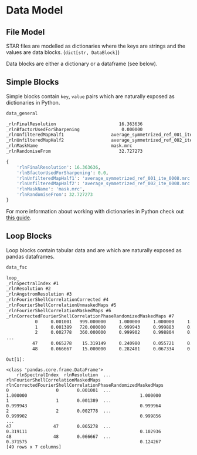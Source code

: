 # Data Model

## File Model

STAR files are modelled as dictionaries where the keys are strings and the values are data blocks.
(`dict[str, DataBlock]`) 

Data blocks are either a dictionary or a dataframe (see below).

## Simple Blocks

Simple blocks contain `key`, `value` pairs which are naturally exposed as dictionaries in Python.

```txt
data_general

_rlnFinalResolution                        16.363636
_rlnBfactorUsedForSharpening                0.000000
_rlnUnfilteredMapHalf1                  average_symmetrized_ref_001_ite_0008.mrc
_rlnUnfilteredMapHalf2                  average_symmetrized_ref_002_ite_0008.mrc
_rlnMaskName                            mask.mrc
_rlnRandomiseFrom                          32.727273
```

```python
{
    'rlnFinalResolution': 16.363636,
    'rlnBfactorUsedForSharpening': 0.0,
    'rlnUnfilteredMapHalf1': 'average_symmetrized_ref_001_ite_0008.mrc',
    'rlnUnfilteredMapHalf2': 'average_symmetrized_ref_002_ite_0008.mrc',
    'rlnMaskName': 'mask.mrc',
    'rlnRandomiseFrom': 32.727273
}

```

For more information about working with dictionaries in Python check out 
[this guide](https://www.codecademy.com/learn/learn-python-3/modules/learn-python3-dictionaries/cheatsheet).


## Loop Blocks

Loop blocks contain tabular data and are which are naturally exposed as pandas dataframes.

```txt
data_fsc

loop_ 
_rlnSpectralIndex #1 
_rlnResolution #2 
_rlnAngstromResolution #3 
_rlnFourierShellCorrelationCorrected #4 
_rlnFourierShellCorrelationUnmaskedMaps #5 
_rlnFourierShellCorrelationMaskedMaps #6 
_rlnCorrectedFourierShellCorrelationPhaseRandomizedMaskedMaps #7 
           0     0.001001   999.000000     1.000000     1.000000     1.000000     1.000000 
           1     0.001389   720.000000     0.999943     0.999883     0.999943     0.999964 
           2     0.002778   360.000000     0.999902     0.998804     0.999902     0.999856 
...
          47     0.065278    15.319149     0.240980     0.055721     0.319111     0.102936 
          48     0.066667    15.000000     0.282401     0.067334     0.371575     0.124267 
```

```ipython
Out[1]: 

<class 'pandas.core.frame.DataFrame'>
    rlnSpectralIndex  rlnResolution  ...  rlnFourierShellCorrelationMaskedMaps  rlnCorrectedFourierShellCorrelationPhaseRandomizedMaskedMaps
0                  0       0.001001  ...                              1.000000                                           1.000000           
1                  1       0.001389  ...                              0.999943                                           0.999964           
2                  2       0.002778  ...                              0.999902                                           0.999856           
...
47                47       0.065278  ...                              0.319111                                           0.102936           
48                48       0.066667  ...                              0.371575                                           0.124267     
[49 rows x 7 columns]

```